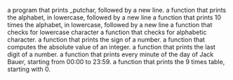 a program that prints _putchar, followed by a new line.
a function that prints the alphabet, in lowercase, followed by a new line
a function that prints 10 times the alphabet, in lowercase, followed by a new line
a function that checks for lowercase character
a function that checks for alphabetic character.
a function that prints the sign of a number.
a function that computes the absolute value of an integer.
a function that prints the last digit of a number. 
a function that prints every minute of the day of Jack Bauer, starting from 00:00 to 23:59.
a function that prints the 9 times table, starting with 0.
